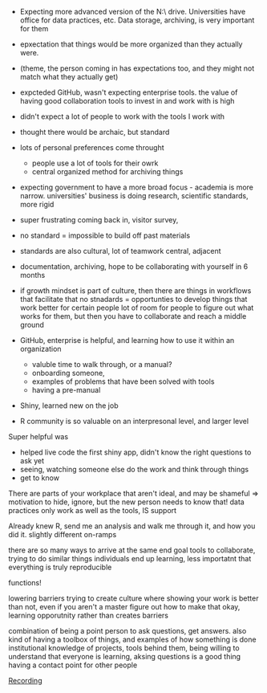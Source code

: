 - Expecting more advanced version of the N:\ drive. Universities have office for data practices, etc. Data storage, archiving, is very important for them
- epxectation that things would be more organized than they actually were.
- (theme, the person coming in has expectations too, and they might not match what they actually get)
- expcteded GitHub, wasn't expecting enterprise tools. the value of having good collaboration tools to invest in and work with is high
- didn't expect a lot of people to work with the tools I work with
- thought there would be archaic, but standard
- lots of personal preferences come throught
  - people use a lot of tools for their owrk
  - central organized method for archiving things

- expecting government to have a more broad focus - academia is more narrow. universities' business is doing research, scientific standards, more rigid
- super frustrating coming back in, visitor survey,
- no standard = impossible to build off past materials
- standards are also cultural, lot of teamwork central, adjacent
- documentation, archiving, hope to be collaborating with yourself in 6 months
- if growth mindset is part of culture, then there are things in workflows that facilitate that
   no stnadards = opportunties to develop things that work better for certain people
  lot of room for people to figure out what works for them, but then you have to collaborate and reach a middle ground

- GitHub, enterprise is helpful, and learning how to use it within an organization
  - valuble time to walk through, or a manual?
  - onboarding someone,
  - examples of problems that have been solved with tools
  - having a pre-manual
  
- Shiny, learned new on the job
- R community is so valuable on an interpresonal level, and larger level

Super helpful was 
- helped live code the first shiny app, didn't know the right questions to ask yet
- seeing, watching someone else do the work and think through things
- get to know


There are parts of your workplace that aren't ideal, and may be shameful => motivation to hide, ignore, but the new person needs to know that!
data practices only work as well as the tools, IS support

Already knew R, 
send me an analysis and walk me through it, and how you did it. 
slightly different on-ramps

there are so many ways to arrive at the same end goal
tools to collaborate, trying to do similar things
individuals end up learning, 
less importatnt that everything is truly reproducible

functions!

lowering barriers
trying to create culture where showing your work is better than not, even if you aren't a master
figure out how to make that okay, learning opporutnity rather than creates barriers

combination of being a point person to ask questions, get answers.
also kind of having a toolbox of things, and examples of how something is done
institutional knowledge of projects, tools behind them, being willing to understand that everyone is learning, aksing questions is a good thing
having a contact point for other people

[Recording](https://metcmn-my.sharepoint.com/personal/liz_roten_metc_state_mn_us/_layouts/15/stream.aspx?id=%2Fpersonal%2Fliz%5Froten%5Fmetc%5Fstate%5Fmn%5Fus%2FDocuments%2FRecordings%2FMeeting%20request%5F%20data%20science%20onboarding%20experience%2D20230721%5F121928%2DMeeting%20Recording%2Emp4&ga=1)
